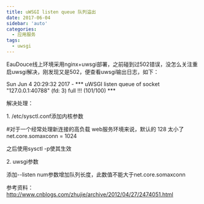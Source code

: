 ```yaml
---
title: uWSGI listen queue 队列溢出
date: 2017-06-04
sidebar: 'auto'
categories:
  - 应用服务
tags:
  - uwsgi
---
```


EauDouce线上环境采用nginx+uwsgi部署，之前碰到过502错误，没怎么关注重启uwsgi解决，刚发现又是502，便查看uwsgi输出日志，如下：

Sun Jun  4 20:29:32 2017 \- \*\*\* uWSGI listen queue of socket "127.0.0.1:40788" \(fd: 3\) full \!\!\! \(101/100\) \*\*\*

解决处理：

1\. /etc/sysctl.conf添加内核参数

#对于一个经常处理新连接的高负载 web服务环境来说，默认的 128 太小了net.core.somaxconn = 1024

之后使用sysctl \-p使其生效

2\. uwsgi参数

添加--listen num参数增加队列长度，此数值不能大于net.core.somaxconn

参考资料：<http://www.cnblogs.com/zhujie/archive/2012/04/27/2474051.html>
